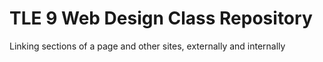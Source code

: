 # TLE 9 Web Design Class Repository
Linking sections of a page and other sites, externally and internally
